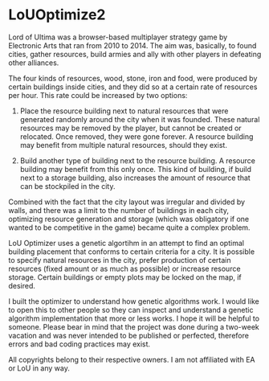 LoUOptimize2
============
Lord of Ultima was a browser-based multiplayer strategy game by Electronic Arts that ran from 2010 to 2014. The aim was, basically, to found cities, gather resources, build armies and ally with other players in defeating other alliances.

The four kinds of resources, wood, stone, iron and food, were produced by certain buildings inside cities, and they did so at a certain rate of resources per hour. This rate could be increased by two options:

1) Place the resource building next to natural resources that were generated randomly around the city when it was founded. These natural resources may be removed by the player, but cannot be created or relocated. Once removed, they were gone forever. A resource building may benefit from multiple natural resources, should they exist.

2) Build another type of building next to the resource building. A resource building may benefit from this only once. This kind of building, if build next to a storage building, also increases the amount of resource that can be stockpiled in the city.

Combined with the fact that the city layout was irregular and divided by walls, and there was a limit to the number of buildings in each city, optimizing resource generation and storage (which was obligatory if one wanted to be competitive in the game) became quite a complex problem.

LoU Optimizer uses a genetic algortihm in an attempt to find an optimal building placement that conforms to certain criteria for a city. It is possible to specify natural resources in the city, prefer production of certain resources (fixed amount or as much as possible) or increase resource storage. Certain buildings or empty plots may be locked on the map, if desired.

I built the optimizer to understand how genetic algorithms work. I would like to open this to other people so they can inspect and understand a genetic algorithm implementation that more or less works. I hope it will be helpful to someone. Please bear in mind that the project was done during a two-week vacation and was never intended to be published or perfected, therefore errors and bad coding practices may exist.

All copyrights belong to their respective owners. I am not affiliated with EA or LoU in any way.
